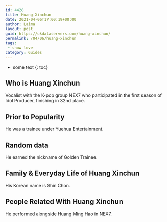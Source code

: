 ```yaml
---
id: 4428
title: Huang Xinchun
date: 2021-04-06T17:00:19+00:00
author: Laima
layout: post
guid: https://ukdataservers.com/huang-xinchun/
permalink: /04/06/huang-xinchun
tags:
 - show love
category: Guides
---
```


* some text
{: toc}


## Who is Huang Xinchun
                  
                  
                  
Vocalist with the K-pop group NEX7 who participated in the first season of Idol Producer, finishing in 32nd place.
                  
              
            
              
            
                
                
                
## Prior to Popularity
                  
                  
                  
He was a trainee under Yuehua Entertainment.
                  
              
            
              
            
                
                
                
## Random data
                  
                  
                  
He earned the nickname of Golden Trainee.
                  
              
            
              
            
                
                
                
## Family & Everyday Life of Huang Xinchun
                  
                  
                  
His Korean name is Shin Chon.
                  
              
            
              
            
                
                
                
## People Related With Huang Xinchun
                  
                  
                  
He performed alongside Huang Ming Hao in NEX7.
                  
              
            
              
            
                
              
            
              
              
            
            
              
            
          
          
          